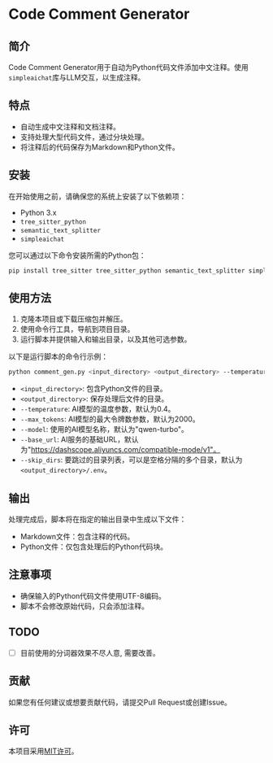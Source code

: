 # Code Comment Generator

## 简介
Code Comment Generator用于自动为Python代码文件添加中文注释。使用`simpleaichat`库与LLM交互，以生成注释。

## 特点
- 自动生成中文注释和文档注释。
- 支持处理大型代码文件，通过分块处理。
- 将注释后的代码保存为Markdown和Python文件。

## 安装
在开始使用之前，请确保您的系统上安装了以下依赖项：
- Python 3.x
- `tree_sitter_python`
- `semantic_text_splitter`
- `simpleaichat`

您可以通过以下命令安装所需的Python包：
```bash
pip install tree_sitter tree_sitter_python semantic_text_splitter simpleaichat
```

## 使用方法
1. 克隆本项目或下载压缩包并解压。
2. 使用命令行工具，导航到项目目录。
3. 运行脚本并提供输入和输出目录，以及其他可选参数。

以下是运行脚本的命令行示例：
```bash
python comment_gen.py <input_directory> <output_directory> --temperature <value> --max_tokens <value> --model <model_name> --base_url <base_url> --skip_dirs <dir1> <dir2> ...
```
- `<input_directory>`: 包含Python文件的目录。
- `<output_directory>`: 保存处理后文件的目录。
- `--temperature`: AI模型的温度参数，默认为0.4。
- `--max_tokens`: AI模型的最大令牌数参数，默认为2000。
- `--model`: 使用的AI模型名称，默认为"qwen-turbo"。
- `--base_url`: AI服务的基础URL，默认为"https://dashscope.aliyuncs.com/compatible-mode/v1"。
- `--skip_dirs`: 要跳过的目录列表，可以是空格分隔的多个目录，默认为`<output_directory>/.env`。

## 输出
处理完成后，脚本将在指定的输出目录中生成以下文件：
- Markdown文件：包含注释的代码。
- Python文件：仅包含处理后的Python代码块。

## 注意事项
- 确保输入的Python代码文件使用UTF-8编码。
- 脚本不会修改原始代码，只会添加注释。

## TODO
- [ ] 目前使用的分词器效果不尽人意, 需要改善。

## 贡献
如果您有任何建议或想要贡献代码，请提交Pull Request或创建Issue。

## 许可
本项目采用[MIT许可](LICENSE)。
